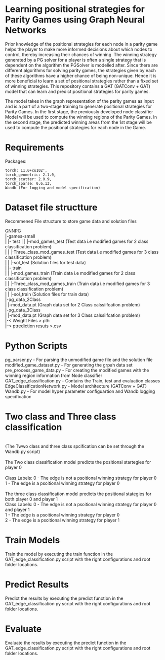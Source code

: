 # Learning positional strategies for Parity Games using Graph Neural Networks

Prior knowledge of the positional strategies for each node in a parity game helps the player to make more informed decisions about which nodes to control, thereby increasing their chances of winning. The winning strategy generated by a PG solver for a player is often a single strategy that is dependent on the algorithm the PGSolver is modelled after. Since there are different algorithms for solving parity games, the strategies given by each of these algorithms have a higher chance of being non-unique. Hence it is more beneficial to learn a set of positional strategies rather than a fixed set of winning strategies. This repository contains a GAT (GATConv + GAT) model that can learn and predict positional strategies for parity games. 

The model takes in the graph representation of the parity games as input and is a part of a two-stage training to generate positional strategies for Parity Games. In the first stage, the previously developed node classifier Model will be used to compute the winning regions of the Parity Games. In the second stage, the predicted winning areas from the 1st stage will be used to compute the positional strategies for each node in the Game. 

# Requirements 
  Packages: <br>
  
    torch: 11.0+cu102', 
    torch_geometric: 2.1.0, 
    torch_scatter: 2.0.9, 
    torch_sparse: 0.6.13, 
    Wandb (For logging and model specification)
    
# Dataset file structture
  
  Recommened File structure to store game data and solution files <br>
  
  GNNPG <br>
  |-games-small <br>
  | |- test
  | | |-mod_games_test              (Test data i.e modified games for 2 class classification problem) <br>
  | | |-Three_class_mod_games_test  (Test data i.e modified games for 3 class classification problem) <br>
  | | |-sol_test                    (Solution files for test data) <br>
  | |- train <br>
  | | |-mod_games_train             (Train data i.e modified games for 2 class classification problem) <br>
  | | |-Three_class_mod_games_train (Train data i.e modified games for 3 class classification problem) <br>
  | | |-sol_train                   (Solution files for train data) <br>
  |-pg_data_2Class <br>
  | |-mod_data.pt                    (Graph data set for 2 Class calssiifcation problem) <br>
  |-pg_data_3Class <br>
  | |-mod_data.pt                    (Graph data set for 3 Class calssiifcation problem) <br>
  |-&lt; Weight Files &gt;.pth <br>
  |–&lt; ptrediction resuts &gt;.csv <br>

# Python Scripts

pg_parser.py - For parsing the unmodified game file and the solution file <br>
modified_game_dataset.py - For generating the grpah data set <br> 
pre_process_game_data.py - For creating the modified games with the winning region information from Node classifier <br>
GAT_edge_classification.py - Contains the Train, test and evaluation classes <br> 
EdgeClassificationNetwork.py - Model architecture (GATConv + GAT) <br>
Wandb.py - For model hyper parameter configuartion and Wandb logging specification <br>
  
# Two class and Three class classification 
  <br>
(The Twwo class and three class spcification can be set through the Wandb.py script)  <br>
  <br>
The Two class classification model predicts the positional startegies for player 0 <br>
  <br>
    Class Labels: 0 - The edge is not a psoitional winning strategy for player 0 <br>
                  1 - The edge is a psoitional winning strategy for player 0 <br>
  <br>
The three class classification model predicts the positional stategies for both player 0 and player 1 <br>
    Class Labels: 0 - The edge is not a psoitional winning strategy for player 0 and player 1 <br>
                  1 - The edge is a psoitional winning strategy for player 0 <br>
                  2 - The edge is a psoitional winning strategy for player 1 <br>
 
   
# Train Models

  Train the model by executing the train function in the GAT_edge_classification.py script with the right configurations and root folder locations.
  
# Predict Results
  Predict the results by executing the predict function in the GAT_edge_classification.py script with the right configurations and root folder locations.
  
# Evaluate 
  
  Evaluate the results by executing the predict function in the GAT_edge_classification.py script with the right configurations and root folder locations.
  
  
  
  

